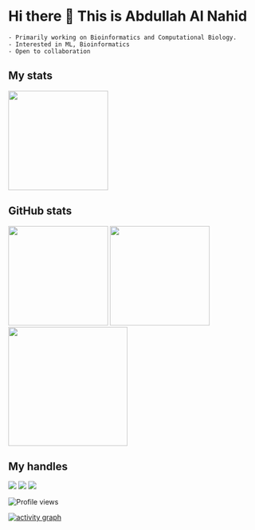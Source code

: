 # Hi there 👋 This is Abdullah Al Nahid

```
- Primarily working on Bioinformatics and Computational Biology.
- Interested in ML, Bioinformatics
- Open to collaboration
```
## My stats

<img height="200" src="https://github-profile-trophy.vercel.app/?username=nahid18&theme=gruvbox&row=2&margin-w=5&margin-h=5&count_private=true&title=Commit,Repositories,Followers"/>
<!--- dracula base : #282a36 font : #ff79c6 -->

## GitHub stats

<img  height= "200" src="https://github-readme-stats.vercel.app/api?username=nahid18&bg_color=211e1b&title_color=79740e&text_color=83a598&show_icons=true&icon_color=fabd2f&count_private=true" />

<img  height= "200" src="https://github-readme-streak-stats.herokuapp.com/?user=nahid18&theme=gruvbox"/>

<img height="239" src="https://github-readme-stats.vercel.app/api/top-langs/?username=nahid18&theme=buefy&layout=compact&hide=html,makefile,css&bg_color=211e1b&title_color=79740e&text_color=83a598&count_private=true"  />

## My handles
 [<img src="https://img.shields.io/badge/linkedin-211e1b?style=for-the-badge&logo=LINKEDIN&logoColor=79740e">](https://www.linkedin.com/in/abdnahid)  [<img src="https://img.shields.io/badge/stackoverlow-211e1b?style=for-the-badge&logo=stackoverflow&logoColor=79740e">](https://stackoverflow.com/users/10658600/abdullah-al-nahid) 
 [<img src="https://img.shields.io/badge/nahid18-211e1b?style=for-the-badge&logo=SVG&logoColor=79740e">](https://profile-summary-for-github.com/user/nahid18) 

![Profile views](https://gpvc.arturio.dev/nahid18) 

 <!-- ACTIVITY GRAPH TRACKER -->
[![activity graph](https://activity-graph.herokuapp.com/graph?username=nahid18&theme=react-dark)](https://github.com/nahid18/github-readme-activity-graph)

